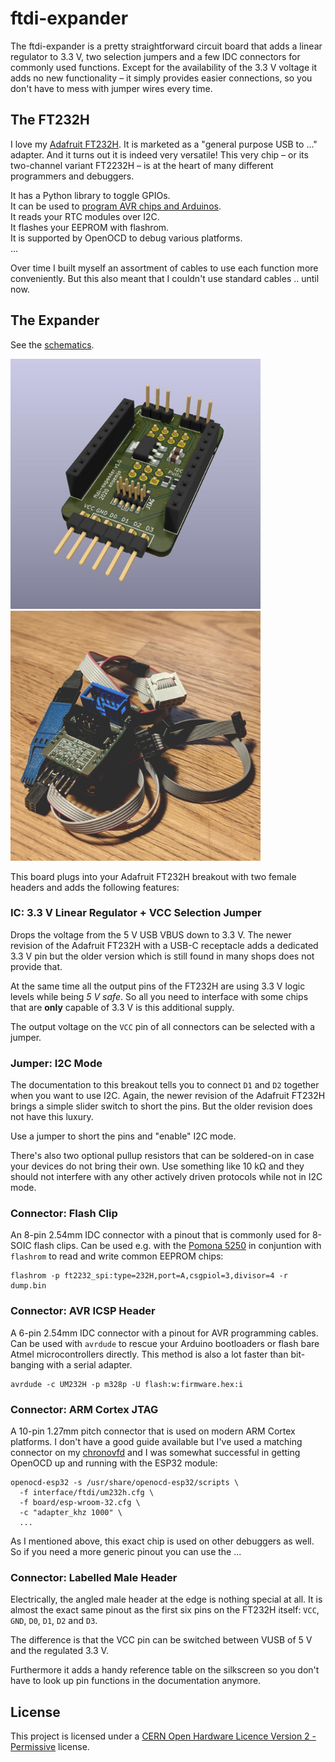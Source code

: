 # ftdi-expander

The ftdi-expander is a pretty straightforward circuit board that adds a linear
regulator to 3.3 V, two selection jumpers and a few IDC connectors for commonly
used functions. Except for the availability of the 3.3 V voltage it adds no new
functionality – it simply provides easier connections, so you don't have to mess
with jumper wires every time.

## The FT232H

I love my [Adafruit FT232H](https://www.adafruit.com/product/2264). It is
marketed as a "general purpose USB to ..." adapter. And it turns out it is indeed
very versatile!
This very chip – or its two-channel variant FT2232H – is at the heart of many
different programmers and debuggers.

It has a Python library to toggle GPIOs.  
It can be used to [program AVR chips and Arduinos](https://semjonov.de/docs/tips/arduino/#adafruit-ftdi-ft232h-breakout-board).  
It reads your RTC modules over I2C.  
It flashes your EEPROM with flashrom.  
It is supported by OpenOCD to debug various platforms.  
...

Over time I built myself an assortment of cables to use each function more
conveniently. But this also meant that I couldn't use standard cables .. until now.

## The Expander

See the [schematics](https://raw.githubusercontent.com/ansemjo/ftdi-expander/main/schematics.pdf).

<img width="400px" src="render.jpg" alt="A rendering of the circuit board from KiCad.">
<img width="400px" src="bundleofwires.jpg" alt="The finished board plugged into the Adafruit adapter lying on a bundle of cables.">

This board plugs into your Adafruit FT232H breakout with two female headers and
adds the following features:

### IC: 3.3 V Linear Regulator + VCC Selection Jumper

Drops the voltage from the 5 V USB VBUS down to 3.3 V. The newer revision of the
Adafruit FT232H with a USB-C receptacle adds a dedicated 3.3 V pin but the older
version which is still found in many shops does not provide that.

At the same time all the output pins of the FT232H are using 3.3 V logic levels
while being *5 V safe*. So all you need to interface with some chips that are
**only** capable of 3.3 V is this additional supply.

The output voltage on the `VCC` pin of all connectors can be selected with a
jumper.

### Jumper: I2C Mode

The documentation to this breakout tells you to connect `D1` and `D2` together
when you want to use I2C. Again, the newer revision of the Adafruit FT232H
brings a simple slider switch to short the pins. But the older revision does
not have this luxury.

Use a jumper to short the pins and "enable" I2C mode.

There's also two optional pullup resistors that can be soldered-on in case your
devices do not bring their own. Use something like 10 kΩ and they should not
interfere with any other actively driven protocols while not in I2C mode.

### Connector: Flash Clip

An 8-pin 2.54mm IDC connector with a pinout that is commonly used for 8-SOIC
flash clips. Can be used e.g. with the [Pomona 5250](https://www.digikey.com/products/en?keywords=501-1311-ND)
in conjuntion with `flashrom` to read and write common EEPROM chips:

```
flashrom -p ft2232_spi:type=232H,port=A,csgpiol=3,divisor=4 -r dump.bin
```

### Connector: AVR ICSP Header

A 6-pin 2.54mm IDC connector with a pinout for AVR programming cables. Can be
used with `avrdude` to rescue your Arduino bootloaders or flash bare Atmel
microcontrollers directly. This method is also a lot faster than bit-banging
with a serial adapter.

```
avrdude -c UM232H -p m328p -U flash:w:firmware.hex:i
```

### Connector: ARM Cortex JTAG

A 10-pin 1.27mm pitch connector that is used on modern ARM Cortex platforms. I
don't have a good guide available but I've used a matching connector on my
[chronovfd](https://github.com/ansemjo/chronovfd) and I was somewhat successful
in getting OpenOCD up and running with the ESP32 module:

```
openocd-esp32 -s /usr/share/openocd-esp32/scripts \
  -f interface/ftdi/um232h.cfg \
  -f board/esp-wroom-32.cfg \
  -c "adapter_khz 1000" \
  ...
```

As I mentioned above, this exact chip is used on other debuggers as well. So if
you need a more generic pinout you can use the ...

### Connector: Labelled Male Header

Electrically, the angled male header at the edge is nothing special at all. It
is almost the exact same pinout as the first six pins on the FT232H itself:
`VCC`, `GND`, `D0`, `D1`, `D2` and `D3`.

The difference is that the VCC pin can be switched between VUSB of 5 V and the
regulated 3.3 V.

Furthermore it adds a handy reference table on the silkscreen so you don't have
to look up pin functions in the documentation anymore.

## License

This project is licensed under a [CERN Open Hardware Licence Version 2 - Permissive](LICENSE) license.
